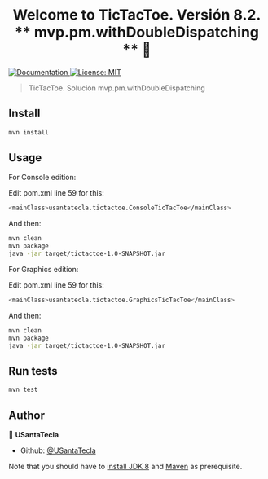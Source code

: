 <h1 align="center">Welcome to TicTacToe. Versión 8.2. ** mvp.pm.withDoubleDispatching ** 👋</h1>
<p>
  <a href="/docs" target="_blank">
    <img alt="Documentation" src="https://img.shields.io/badge/documentation-yes-brightgreen.svg" />
  </a>
  <a href="#" target="_blank">
    <img alt="License: MIT" src="https://img.shields.io/badge/License-MIT-yellow.svg" />
  </a>
</p>

> TicTacToe. Solución mvp.pm.withDoubleDispatching

## Install

```sh
mvn install
```

## Usage

For Console edition:

Edit pom.xml line 59 for this:

```sh
<mainClass>usantatecla.tictactoe.ConsoleTicTacToe</mainClass>
```
And then:

```sh
mvn clean
mvn package
java -jar target/tictactoe-1.0-SNAPSHOT.jar
```

For Graphics edition:

Edit pom.xml line 59 for this:

```sh
<mainClass>usantatecla.tictactoe.GraphicsTicTacToe</mainClass>
```
And then:

```sh
mvn clean
mvn package
java -jar target/tictactoe-1.0-SNAPSHOT.jar
```

## Run tests

```sh
mvn test
```

## Author

👤 **USantaTecla**

* Github: [@USantaTecla](https://github.com/USantaTecla)


Note that you should have to [install JDK 8](http://www.oracle.com/technetwork/java/javase/downloads/jdk8-downloads-2133151.html) and [Maven](https://maven.apache.org/install.html) as prerequisite.
